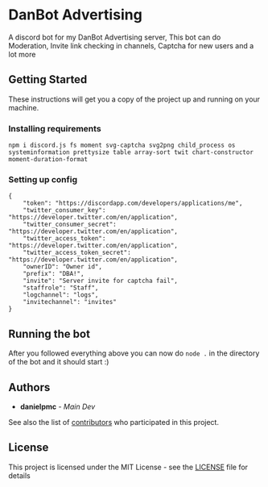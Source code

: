 # DanBot Advertising
A discord bot for my DanBot Advertising server, This bot can do Moderation, Invite link checking in channels, Captcha for new users and a lot more
## Getting Started
These instructions will get you a copy of the project up and running on your machine.

### Installing requirements 
```
npm i discord.js fs moment svg-captcha svg2png child_process os systeminformation prettysize table array-sort twit chart-constructor moment-duration-format 
```

### Setting up config
```
{
    "token": "https://discordapp.com/developers/applications/me",
    "twitter_consumer_key": "https://developer.twitter.com/en/application",
    "twitter_consumer_secret": "https://developer.twitter.com/en/application",
    "twitter_access_token": "https://developer.twitter.com/en/application",
    "twitter_access_token_secret": "https://developer.twitter.com/en/application",
    "ownerID": "Owner id",
    "prefix": "DBA!",
    "invite": "Server invite for captcha fail",
    "staffrole": "Staff",
    "logchannel": "logs",
    "invitechannel": "invites"
}
```

## Running the bot
After you followed everything above you can now do `node .` in the directory of the bot and it should start :)

## Authors

* **danielpmc** - *Main Dev*

See also the list of [contributors](https://github.com/danbot-devs/DanBot-Advertising/contributors) who participated in this project.

## License

This project is licensed under the MIT License - see the [LICENSE](LICENSE) file for details
